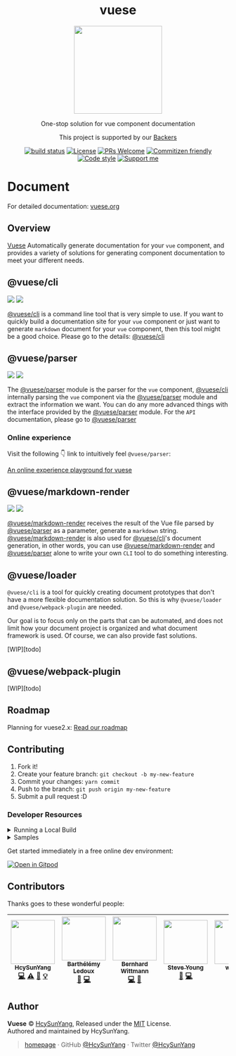 <h1 align="center">vuese</h1>

<p align="center">
  <img width="200" src="https://user-images.githubusercontent.com/14146560/51301277-9712f100-1a69-11e9-8e3b-fec861c2f31c.png" />
</p>
<p align="center">One-stop solution for vue component documentation</p>
<p align="center">This project is supported by our <a href="./BACKERS.md">Backers</a></p>
<p align="center">
  <a href="https://circleci.com/gh/vue-contrib/vuese/tree/master"><img src="https://img.shields.io/circleci/project/github/vue-contrib/vuese/monorepo.svg" alt="build status"/></a>
  <a href="https://github.com/vue-contrib/vuese/blob/monorepo/LICENSE"><img src="https://img.shields.io/github/license/vuese/vuese.svg" alt="License"/></a>
  <a href="https://github.com/vue-contrib/vuese/pull/new"><img src="https://img.shields.io/badge/PRs%20-welcome-brightgreen.svg" alt="PRs Welcome" /></a>
  <a href="http://commitizen.github.io/cz-cli/"><img src="https://img.shields.io/badge/commitizen-friendly-brightgreen.svg" alt="Commitizen friendly"/></a>
  <a href="https://github.com/prettier/prettier"><img src="https://img.shields.io/badge/code_style-prettier-ff69b4.svg" alt="Code style"/></a>
  <a href="https://www.patreon.com/HcySunYang"><img src="https://badgen.net/badge/support%20me/donate/ff00ff" alt="Support me"/></a>
</p>

# Document

For detailed documentation: [vuese.org](http://vuese.org)

## Overview

[Vuese](http://vuese.org) Automatically generate documentation for your `vue` component, and provides a variety of solutions for generating component documentation to meet your different needs.

## @vuese/cli

[![](https://img.shields.io/npm/v/@vuese/cli.svg)](https://www.npmjs.com/package/@vuese/cli)
[![](https://img.shields.io/npm/dm/@vuese/cli.svg)](https://www.npmjs.com/package/@vuese/cli)

[@vuese/cli](http://vuese.org/cli/) is a command line tool that is very simple to use. If you want to quickly build a documentation site for your `vue` component or just want to generate `markdown` document for your `vue` component, then this tool might be a good choice. Please go to the details: [@vuese/cli](http://vuese.org/cli/)

## @vuese/parser

[![](https://img.shields.io/npm/v/@vuese/parser.svg)](https://www.npmjs.com/package/@vuese/parser)
[![](https://img.shields.io/npm/dm/@vuese/parser.svg)](https://www.npmjs.com/package/@vuese/parser)

The [@vuese/parser](http://vuese.org/parser/) module is the parser for the `vue` component, [@vuese/cli](http://vuese.org/cli/) internally parsing the `vue` component via the [@vuese/parser](http://vuese.org/parser/) module and extract the information we want. You can do any more advanced things with the interface provided by the [@vuese/parser](http://vuese.org/parser/) module. For the `API` documentation, please go to [@vuese/parser](http://vuese.org/parser/)

### Online experience

Visit the following 👇 link to intuitively feel `@vuese/parser`:

[An online experience playground for vuese](https://vuese.github.io/vuese-explorer/)

## @vuese/markdown-render

[![](https://img.shields.io/npm/v/@vuese/markdown-render.svg)](https://www.npmjs.com/package/@vuese/markdown-render)
[![](https://img.shields.io/npm/dm/@vuese/markdown-render.svg)](https://www.npmjs.com/package/@vuese/markdown-render)

[@vuese/markdown-render](http://vuese.org/markdown-render/) receives the result of the Vue file parsed by [@vuese/parser](http://vuese.org/parser/) as a parameter, generate a `markdown` string. [@vuese/markdown-render](http://vuese.org/markdown-render/) is also used for [@vuese/cli](http://vuese.org/cli/)'s document generation, in other words, you can use [@vuese/markdown-render](http://vuese.org/markdown-render/) and [@vuese/parser](http://vuese.org/parser/) alone to write your own `CLI` tool to do something interesting.

## @vuese/loader

`@vuese/cli` is a tool for quickly creating document prototypes that don't have a more flexible documentation solution. So this is why `@vuese/loader` and `@vuese/webpack-plugin` are needed.

Our goal is to focus only on the parts that can be automated, and does not limit how your document project is organized and what document framework is used. Of course, we can also provide fast solutions.

[WIP][todo]

## @vuese/webpack-plugin

[WIP][todo]

## Roadmap

Planning for vuese2.x: [Read our roadmap](https://github.com/vuese/roadmap)

## Contributing

1. Fork it!
2. Create your feature branch: `git checkout -b my-new-feature`
3. Commit your changes: `yarn commit`
4. Push to the branch: `git push origin my-new-feature`
5. Submit a pull request :D

### Developer Resources

<details><summary>Running a Local Build</summary>
<p>

In root directory of your Vuese project:

1. Run `yarn run build`
2. Run `yarn link`

In project that you want to use the libaries:

1. If `@vuese/cli` is not yet installed, add it: `yarn add @vuese/cli`
2. Run `yarn link vuese-monorepo`
3. Navigate to `node_modules/.bin` and open `vuese.cmd` and `vuese`
4. Change any instance of `@vuese` to `vuese-monorepo\packages` in both files

To generate the documentation locally, run the vuese binary from `node_modules/.bin` :

1. Run `node_modules\.bin\vuese gen` (cmd)
   or
1. Run `node_modules/.bin/vuese gen` (powershell)

</p>
</details>

<details><summary>Samples</summary>
<p>

#### Component Notation

1. [Samples/Components Folder](/samples/components)
2. [Vuese Explorer](https://vuese.github.io/vuese-explorer/)

#### Component Documentation

1. [Samples/Docs Folder](/samples/docs)

</p>
</details>

Get started immediately in a free online dev environment:

[![Open in Gitpod](https://gitpod.io/button/open-in-gitpod.svg)](https://gitpod.io/#https://github.com/vuese/vuese)

## Contributors

Thanks goes to these wonderful people:

<!-- ALL-CONTRIBUTORS-LIST:START - Do not remove or modify this section -->
<!-- prettier-ignore -->
| [<img src="https://avatars2.githubusercontent.com/u/14146560?v=4" width="100px;"/><br /><sub><b>HcySunYang</b></sub>](http://hcysun.me/homepage)<br />[💻](https://github.com/HcySunYang/vuese/commits?author=HcySunYang "Code") [⚠️](https://github.com/HcySunYang/vuese/commits?author=HcySunYang "Tests") [📖](https://github.com/HcySunYang/vuese/commits?author=HcySunYang "Documentation") [💡](#example-HcySunYang "Examples") | [<img src="https://avatars1.githubusercontent.com/u/5592465?v=4" width="100px;"/><br /><sub><b>Barthélémy Ledoux</b></sub>](https://github.com/elevatebart)<br />[🐛](https://github.com/HcySunYang/vuese/issues?q=author%3Aelevatebart "Bug reports") [💻](https://github.com/HcySunYang/vuese/commits?author=elevatebart "Code") | [<img src="https://avatars1.githubusercontent.com/u/17594215?v=4" width="100px;"/><br /><sub><b>Bernhard Wittmann</b></sub>](http://bernhardwittmann.com)<br />[💻](https://github.com/HcySunYang/vuese/commits?author=BerniWittmann "Code") [🤔](#ideas-BerniWittmann "Ideas, Planning, & Feedback") | [<img src="https://avatars2.githubusercontent.com/u/11501493?v=4" width="100px;"/><br /><sub><b>Steve Young</b></sub>](https://buptsteve.github.io)<br />[🐛](https://github.com/HcySunYang/vuese/issues?q=author%3ABuptStEve "Bug reports") [💻](https://github.com/HcySunYang/vuese/commits?author=BuptStEve "Code") | [<img src="https://avatars3.githubusercontent.com/u/15170275?v=4" width="100px;"/><br /><sub><b>wulunyi</b></sub>](https://github.com/wulunyi)<br />[💻](https://github.com/HcySunYang/vuese/commits?author=wulunyi "Code") | [<img src="https://avatars2.githubusercontent.com/u/5432828?v=4" width="100px;"/><br /><sub><b>Estelle00</b></sub>](https://github.com/Estelle00)<br />[💻](https://github.com/HcySunYang/vuese/commits?author=Estelle00 "Code") | [<img src="https://avatars2.githubusercontent.com/u/8364818?v=4" width="100px;"/><br /><sub><b>Matt Roxburgh</b></sub>](https://github.com/roxburghm)<br />[🐛](https://github.com/HcySunYang/vuese/issues?q=author%3Aroxburghm "Bug reports") [💻](https://github.com/HcySunYang/vuese/commits?author=roxburghm "Code") |
| :---: | :---: | :---: | :---: | :---: | :---: | :---: |

<!-- ALL-CONTRIBUTORS-LIST:END -->

## Author

**Vuese** © [HcySunYang](https://github.com/HcySunYang), Released under the [MIT](./LICENSE) License.<br>
Authored and maintained by HcySunYang.

> [homepage](http://hcysun.me/homepage/) · GitHub [@HcySunYang](https://github.com/HcySunYang) · Twitter [@HcySunYang](https://twitter.com/HcySunYang)
